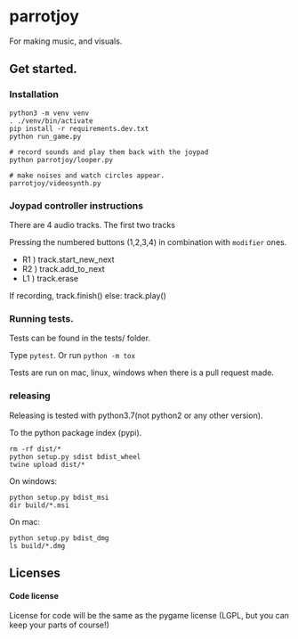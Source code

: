 
# parrotjoy

For making music, and visuals.



## Get started.

### Installation

```
python3 -m venv venv
. ./venv/bin/activate
pip install -r requirements.dev.txt
python run_game.py

# record sounds and play them back with the joypad
python parrotjoy/looper.py

# make noises and watch circles appear.
parrotjoy/videosynth.py
```

### Joypad controller instructions


There are 4 audio tracks.
The first two tracks

Pressing the numbered buttons (1,2,3,4) in combination with `modifier` ones.

- R1 ) track.start_new_next
- R2 ) track.add_to_next
- L1 ) track.erase

If recording, track.finish()
else:         track.play()








### Running tests.

Tests can be found in the tests/ folder.

Type `pytest`.
Or run `python -m tox`

Tests are run on mac, linux, windows when there is a pull request made.

### releasing

Releasing is tested with python3.7(not python2 or any other version).

To the python package index (pypi).
```
rm -rf dist/*
python setup.py sdist bdist_wheel
twine upload dist/*
```

On windows:
```
python setup.py bdist_msi
dir build/*.msi
```

On mac:
```
python setup.py bdist_dmg
ls build/*.dmg
```


## Licenses

#### Code license

License for code will be the same as the pygame license (LGPL, but you can keep your parts of course!)

